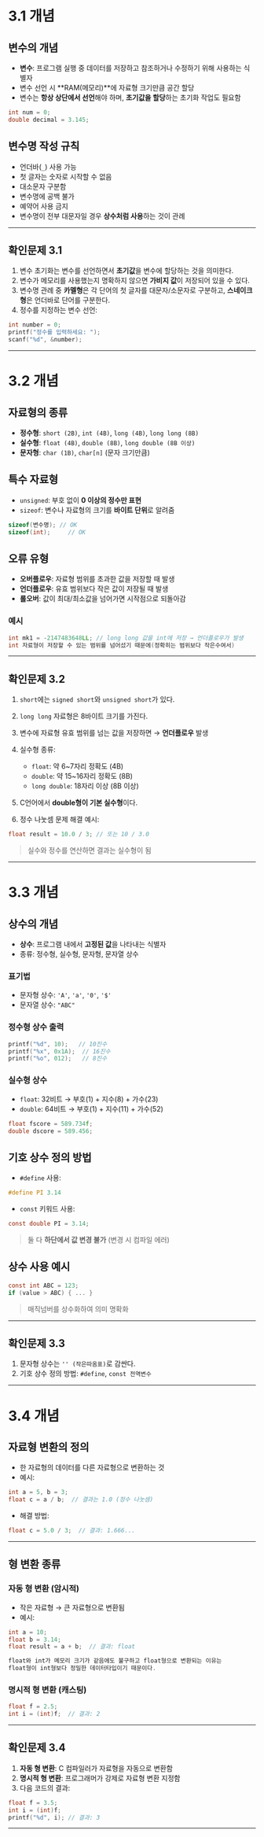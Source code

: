 # 3.1 개념

## 변수의 개념

* **변수**: 프로그램 실행 중 데이터를 저장하고 참조하거나 수정하기 위해 사용하는 식별자
* 변수 선언 시 \*\*RAM(메모리)\*\*에 자료형 크기만큼 공간 할당
* 변수는 **항상 상단에서 선언**해야 하며, **초기값을 할당**하는 초기화 작업도 필요함

```c
int num = 0;
double decimal = 3.145;
```

## 변수명 작성 규칙

* 언더바(`_`) 사용 가능
* 첫 글자는 숫자로 시작할 수 없음
* 대소문자 구분함
* 변수명에 공백 불가
* 예약어 사용 금지
* 변수명이 전부 대문자일 경우 **상수처럼 사용**하는 것이 관례

---

## 확인문제 3.1

1. 변수 초기화는 변수를 선언하면서 **초기값**을 변수에 할당하는 것을 의미한다.
2. 변수가 메모리를 사용했는지 명확하지 않으면 **가비지 값**이 저장되어 있을 수 있다.
3. 변수명 관례 중 **카멜형**은 각 단어의 첫 글자를 대문자/소문자로 구분하고, **스네이크형**은 언더바로 단어를 구분한다.
4. 정수를 지정하는 변수 선언:

```c
int number = 0;
printf("정수를 입력하세요: ");
scanf("%d", &number);
```

---

# 3.2 개념

## 자료형의 종류

* **정수형**: `short (2B)`, `int (4B)`, `long (4B)`, `long long (8B)`
* **실수형**: `float (4B)`, `double (8B)`, `long double (8B 이상)`
* **문자형**: `char (1B)`, `char[n]` (문자 크기만큼)

## 특수 자료형

* `unsigned`: 부호 없이 **0 이상의 정수만 표현**
* `sizeof`: 변수나 자료형의 크기를 **바이트 단위**로 알려줌

```c
sizeof(변수명); // OK
sizeof(int);     // OK
```

## 오류 유형

* **오버플로우**: 자료형 범위를 초과한 값을 저장할 때 발생
* **언더플로우**: 유효 범위보다 작은 값이 저장될 때 발생
* **롤오버**: 값이 최대/최소값을 넘어가면 시작점으로 되돌아감

### 예시

```c
int mk1 = -2147483648LL; // long long 값을 int에 저장 → 언더플로우가 발생
int 자료형이 저장할 수 있는 범위를 넘어섰기 때문에(정확히는 범위보다 작은수여서)

```

---

## 확인문제 3.2

1. `short`에는 `signed short`와 `unsigned short`가 있다.
2. `long long` 자료형은 8바이트 크기를 가진다.
3. 변수에 자료형 유효 범위를 넘는 값을 저장하면 → **언더플로우** 발생
4. 실수형 종류:

   * `float`: 약 6\~7자리 정확도 (4B)
   * `double`: 약 15\~16자리 정확도 (8B)
   * `long double`: 18자리 이상 (8B 이상)
5. C언어에서 **double형이 기본 실수형**이다.
6. 정수 나눗셈 문제 해결 예시:

```c
float result = 10.0 / 3; // 또는 10 / 3.0
```

> 실수와 정수를 연산하면 결과는 실수형이 됨

---

# 3.3 개념

## 상수의 개념

* **상수**: 프로그램 내에서 **고정된 값**을 나타내는 식별자
* 종류: 정수형, 실수형, 문자형, 문자열 상수

### 표기법

* 문자형 상수: `'A'`, `'a'`, `'0'`, `'$'`
* 문자열 상수: `"ABC"`

### 정수형 상수 출력

```c
printf("%d", 10);   // 10진수
printf("%x", 0x1A);  // 16진수
printf("%o", 012);   // 8진수
```

### 실수형 상수

* `float`: 32비트 → 부호(1) + 지수(8) + 가수(23)
* `double`: 64비트 → 부호(1) + 지수(11) + 가수(52)

```c
float fscore = 589.734f;
double dscore = 589.456;
```

## 기호 상수 정의 방법

* `#define` 사용:

```c
#define PI 3.14
```

* `const` 키워드 사용:

```c
const double PI = 3.14;
```

> 둘 다 **하단에서 값 변경 불가** (변경 시 컴파일 에러)

## 상수 사용 예시

```c
const int ABC = 123;
if (value > ABC) { ... }
```

> 매직넘버를 상수화하여 의미 명확화

---

## 확인문제 3.3

1. 문자형 상수는 `'' (작은따옴표)`로 감싼다.
2. 기호 상수 정의 방법: `#define`, `const 전역변수`

---

# 3.4 개념

## 자료형 변환의 정의

* 한 자료형의 데이터를 다른 자료형으로 변환하는 것
* 예시:

```c
int a = 5, b = 3;
float c = a / b;  // 결과는 1.0 (정수 나눗셈)
```

* 해결 방법:

```c
float c = 5.0 / 3;  // 결과: 1.666...
```

---

## 형 변환 종류

### 자동 형 변환 (암시적)

* 작은 자료형 → 큰 자료형으로 변환됨
* 예시:

```c
int a = 10;
float b = 3.14;
float result = a + b;  // 결과: float

float와 int가 메모리 크기가 같음에도 불구하고 float형으로 변환되는 이유는
float형이 int형보다 정밀한 데이터타입이기 때문이다.

```

### 명시적 형 변환 (캐스팅)

```c
float f = 2.5;
int i = (int)f;  // 결과: 2
```

---

## 확인문제 3.4

1. **자동 형 변환**: C 컴파일러가 자료형을 자동으로 변환함
2. **명시적 형 변환**: 프로그래머가 강제로 자료형 변환 지정함
3. 다음 코드의 결과:

```c
float f = 3.5;
int i = (int)f;
printf("%d", i); // 결과: 3
```

---
